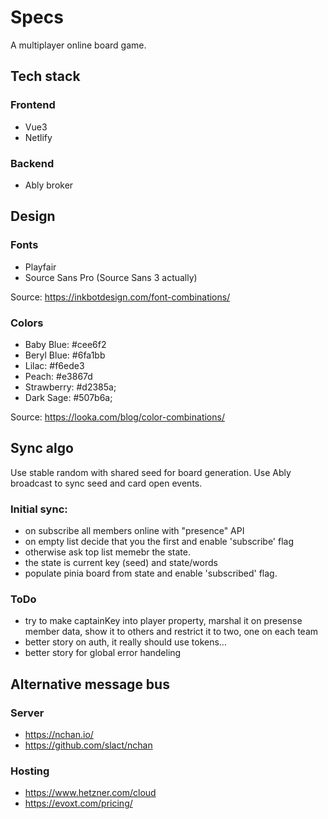 # Specs

A multiplayer online board game.

## Tech stack

### Frontend

- Vue3
- Netlify

### Backend

- Ably broker

## Design

### Fonts

- Playfair
- Source Sans Pro (Source Sans 3 actually)

Source: https://inkbotdesign.com/font-combinations/

### Colors

- Baby Blue: #cee6f2
- Beryl Blue: #6fa1bb
- Lilac: #f6ede3
- Peach: #e3867d
- Strawberry: #d2385a;
- Dark Sage: #507b6a;

Source: https://looka.com/blog/color-combinations/

## Sync algo

Use stable random with shared seed for board generation. Use Ably broadcast to sync seed and card open events.

### Initial sync:

- on subscribe all members online with "presence" API
- on empty list decide that you the first and enable 'subscribe' flag
- otherwise ask top list memebr the state.
- the state is current key (seed) and state/words
- populate pinia board from state and enable 'subscribed' flag.

### ToDo

- try to make captainKey into player property, marshal it on presense member data, show it to others and restrict it to two, one on each team
- better story on auth, it really should use tokens...
- better story for global error handeling

## Alternative message bus

### Server

- https://nchan.io/
- https://github.com/slact/nchan

### Hosting

- https://www.hetzner.com/cloud
- https://evoxt.com/pricing/
